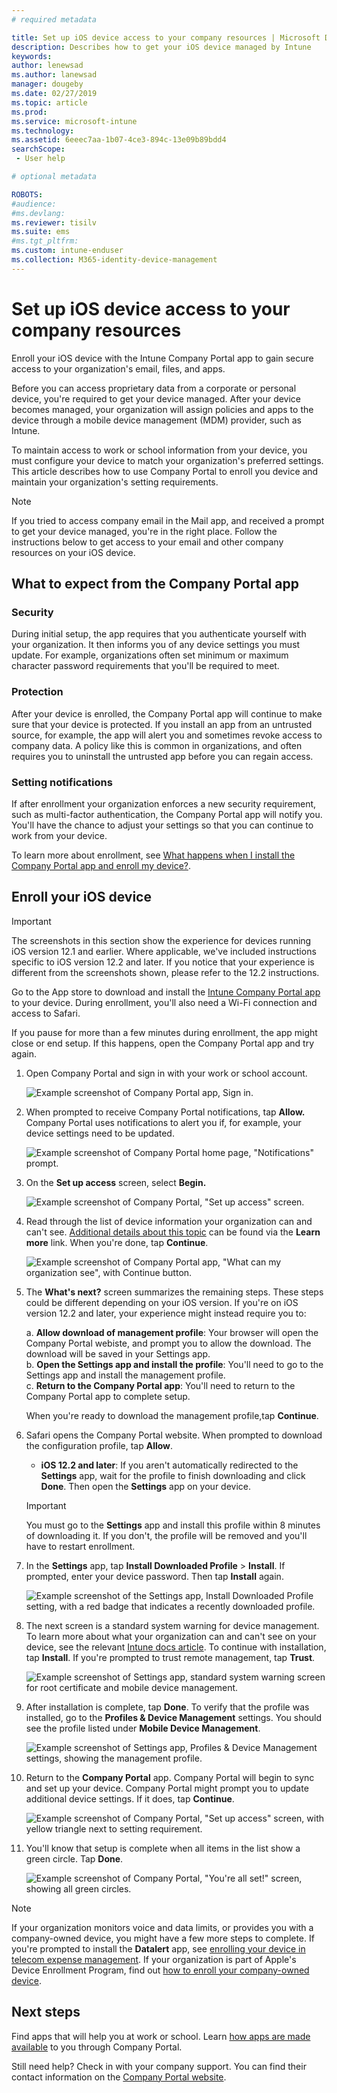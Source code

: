 ```yaml
---
# required metadata

title: Set up iOS device access to your company resources | Microsoft Docs
description: Describes how to get your iOS device managed by Intune
keywords:
author: lenewsad
ms.author: lanewsad
manager: dougeby
ms.date: 02/27/2019
ms.topic: article
ms.prod:
ms.service: microsoft-intune
ms.technology:
ms.assetid: 6eeec7aa-1b07-4ce3-894c-13e09b89bdd4
searchScope:
 - User help

# optional metadata

ROBOTS:  
#audience: 
#ms.devlang:
ms.reviewer: tisilv
ms.suite: ems
#ms.tgt_pltfrm:
ms.custom: intune-enduser
ms.collection: M365-identity-device-management
---
```



# Set up iOS device access to your company resources  

Enroll your iOS device with the Intune Company Portal app to gain secure access to your organization's email, files, and apps.

Before you can access proprietary data from a corporate or personal device, you're required to get your device managed. After your device becomes managed, your organization will assign policies and apps to the device through a mobile device management (MDM) provider, such as Intune. 

To maintain access to work or school information from your device, you must configure your device to match your organization's preferred settings. This article describes how to use Company Portal to enroll you device and maintain your organization's setting requirements. 

> [!NOTE]
> If you tried to access company email in the Mail app, and received a prompt to get your device managed, you're in the right place. Follow the instructions below to get access to your email and other company resources on your iOS device.  

## What to expect from the Company Portal app  

### Security  
During initial setup, the app requires that you authenticate yourself with your organization. It then informs you of any device settings you must update. For example, organizations often set minimum or maximum character password requirements that you'll be required to meet.     

### Protection  
After your device is enrolled, the Company Portal app will continue to make sure that your device is protected. If you install an app from an untrusted source, for example, the app will alert you and sometimes revoke access to company data. A policy like this is common in organizations, and often requires you to uninstall the untrusted app before you can regain access.  

### Setting notifications  
If after enrollment your organization enforces a new security requirement, such as multi-factor authentication, the Company Portal app will notify you. You'll have the chance to adjust your settings so that you can continue to work from your device.  

To learn more about enrollment, see [What happens when I install the Company Portal app and enroll my device?](https://docs.microsoft.com//intune-user-help/what-happens-if-you-install-the-company-portal-app-and-enroll-your-device-in-intune-ios).  

## Enroll your iOS device   

> [!IMPORTANT]
> The screenshots in this section show the experience for devices running iOS version 12.1 and earlier. Where applicable, we've included instructions specific to iOS version 12.2 and later. If you notice that your experience is different from the screenshots shown, please refer to the 12.2 instructions.      

Go to the App store to download and install the [Intune Company Portal app](install-and-sign-in-to-the-intune-company-portal-app-ios.md) to your device. During enrollment, you'll also need a Wi-Fi connection and access to Safari. 

If you pause for more than a few minutes during enrollment, the app might close or end setup. If this happens, open the Company Portal app and try again.  

1. Open Company Portal and sign in with your work or school account. 

    ![Example screenshot of Company Portal app, Sign in.](./media/ios-01-cp-enroll-1903.PNG)  

2. When prompted to receive Company Portal notifications, tap **Allow.** Company Portal uses notifications to alert you if, for example, your device settings need to be updated. 

    ![Example screenshot of Company Portal home page, "Notifications" prompt.](./media/ios-04-cp-enroll-1903.PNG)  

3. On the **Set up access** screen, select **Begin.**  

     ![Example screenshot of Company Portal, "Set up access" screen.](./media/ios-05-cp-enroll-1903.PNG)  

4. Read through the list of device information your organization can and can't see. [Additional details about this topic](what-info-can-your-company-see-when-you-enroll-your-device-in-Intune.md) can be found via the **Learn more** link. When you're done, tap **Continue**.  

    ![Example screenshot of Company Portal app, "What can my organization see", with Continue button.](./media/ios-06-cp-enroll-1903.PNG)  
 
5. The **What's next?** screen summarizes the remaining steps. These steps could be different depending on your iOS version. If you're on iOS version 12.2 and later, your experience might instead require you to:  

    a. **Allow download of management profile**: Your browser will open the Company Portal webiste, and prompt you to allow the download. The download will be saved in your Settings app.  
    b. **Open the Settings app and install the profile**: You'll need to go to the Settings app and install the management profile.  
    c. **Return to the Company Portal app**: You'll need to return to the Company Portal app to complete setup.  

    When you're ready to download the management profile,tap **Continue**.  

6. Safari opens the Company Portal website. When prompted to download the configuration profile, tap **Allow**.  
    * **iOS 12.2 and later**: If you aren't automatically redirected to the **Settings** app, wait for the profile to finish downloading and click **Done**. Then open the **Settings** app on your device.  

    > [!IMPORTANT]
    > You must go to the **Settings** app and install this profile within 8 minutes of downloading it. If you don't, the profile will be removed and you'll have to restart enrollment. 

7. In the **Settings** app, tap **Install Downloaded Profile** > **Install**. If prompted, enter your device password. Then tap **Install** again.  

    ![Example screenshot of the Settings app, Install Downloaded Profile setting, with a red badge that indicates a recently downloaded profile.](./media/ios-10-cp-enroll-1903.PNG)  

9. The next screen is a standard system warning for device management. To learn more about what your organization can and can't see on your device, see the relevant [Intune docs article](what-info-can-your-company-see-when-you-enroll-your-device-in-Intune.md). To continue with installation, tap **Install**. If you're prompted to trust remote management, tap **Trust**.  

    ![Example screenshot of Settings app, standard system warning screen for root certificate and mobile device management.](./media/ios-15-cp-enroll-1903.PNG)  

10. After installation is complete, tap **Done**. To verify that the profile was installed, go to the **Profiles & Device Management** settings. You should see the profile listed under **Mobile Device Management**.   

    ![Example screenshot of Settings app, Profiles & Device Management settings, showing the management profile.](./media/ios-00-cp-enroll-1903.PNG)  


11. Return to the **Company Portal** app. Company Portal will begin to sync and set up your device. Company Portal might prompt you to update additional device settings. If it does, tap **Continue**.

    ![Example screenshot of Company Portal, "Set up access" screen, with yellow triangle next to setting requirement.](./media/ios-12-cp-enroll-1903.PNG)  

12. You'll know that setup is complete when all items in the list show a green circle. Tap **Done**.  
    
    ![Example screenshot of Company Portal, "You're all set!" screen, showing all green circles.](./media/ios-13-cp-enroll-1903.PNG)  

> [!Note]
> If your organization monitors voice and data limits, or provides you with a company-owned device, you might have a few more steps to complete. If you're prompted to install the **Datalert** app, see [enrolling your device in telecom expense management](enroll-your-device-with-telecom-expense-management-ios.md). If your organization is part of Apple's Device Enrollment Program, find out [how to enroll your company-owned device](enroll-your-device-dep-ios.md).  

## Next steps  
Find apps that will help you at work or school. Learn [how apps are made available](use-managed-apps-on-your-device-ios.md) to you through Company Portal.  

Still need help? Check in with your company support. You can find their contact information on the [Company Portal website](https://go.microsoft.com/fwlink/?linkid=2010980).  
